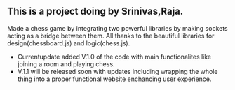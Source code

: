 ## This is a project doing by Srinivas,Raja.

Made a chess game by integrating two powerful libraries by making sockets acting as a bridge between them. All thanks to the beautiful libraries for design(chessboard.js) and logic(chess.js).


- Currentupdate added V.1.0 of the code with main functionalites like joining a room and playing chess.
- V.1.1 will be released soon with updates including wrapping the whole thing into a proper functional website enchancing user experience.
